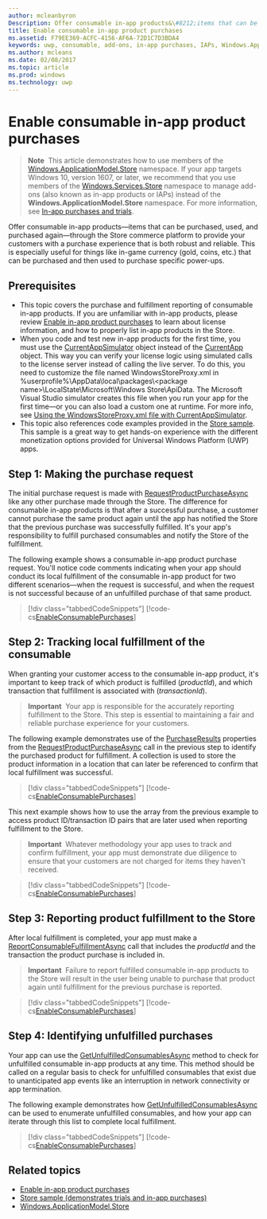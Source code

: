 ---author: mcleanbyronDescription: Offer consumable in-app products&\#8212;items that can be purchased, used, and purchased again&\#8212;through the Store commerce platform to provide your customers with a purchase experience that is both robust and reliable.title: Enable consumable in-app product purchasesms.assetid: F79EE369-ACFC-4156-AF6A-72D1C7D3BDA4keywords: uwp, consumable, add-ons, in-app purchases, IAPs, Windows.ApplicationModel.Storems.author: mcleansms.date: 02/08/2017ms.topic: articlems.prod: windowsms.technology: uwp---# Enable consumable in-app product purchases>**Note**&nbsp;&nbsp;This article demonstrates how to use members of the [Windows.ApplicationModel.Store](https://msdn.microsoft.com/library/windows/apps/windows.applicationmodel.store.aspx) namespace. If your app targets Windows 10, version 1607, or later, we recommend that you use members of the [Windows.Services.Store](https://msdn.microsoft.com/library/windows/apps/windows.services.store.aspx) namespace to manage add-ons (also known as in-app products or IAPs) instead of the **Windows.ApplicationModel.Store** namespace. For more information, see [In-app purchases and trials](in-app-purchases-and-trials.md).Offer consumable in-app products—items that can be purchased, used, and purchased again—through the Store commerce platform to provide your customers with a purchase experience that is both robust and reliable. This is especially useful for things like in-game currency (gold, coins, etc.) that can be purchased and then used to purchase specific power-ups.## Prerequisites-   This topic covers the purchase and fulfillment reporting of consumable in-app products. If you are unfamiliar with in-app products, please review [Enable in-app product purchases](enable-in-app-product-purchases.md) to learn about license information, and how to properly list in-app products in the Store.-   When you code and test new in-app products for the first time, you must use the [CurrentAppSimulator](https://msdn.microsoft.com/library/windows/apps/hh779766) object instead of the [CurrentApp](https://msdn.microsoft.com/library/windows/apps/hh779765) object. This way you can verify your license logic using simulated calls to the license server instead of calling the live server. To do this, you need to customize the file named WindowsStoreProxy.xml in %userprofile%\\AppData\\local\\packages\\&lt;package name&gt;\\LocalState\\Microsoft\\Windows Store\\ApiData. The Microsoft Visual Studio simulator creates this file when you run your app for the first time—or you can also load a custom one at runtime. For more info, see [Using the WindowsStoreProxy.xml file with CurrentAppSimulator](in-app-purchases-and-trials-using-the-windows-applicationmodel-store-namespace.md#proxy).-   This topic also references code examples provided in the [Store sample](https://github.com/Microsoft/Windows-universal-samples/tree/win10-1507/Samples/Store). This sample is a great way to get hands-on experience with the different monetization options provided for Universal Windows Platform (UWP) apps.## Step 1: Making the purchase requestThe initial purchase request is made with [RequestProductPurchaseAsync](https://msdn.microsoft.com/library/windows/apps/dn263381) like any other purchase made through the Store. The difference for consumable in-app products is that after a successful purchase, a customer cannot purchase the same product again until the app has notified the Store that the previous purchase was successfully fulfilled. It's your app's responsibility to fulfill purchased consumables and notify the Store of the fulfillment.The following example shows a consumable in-app product purchase request. You'll notice code comments indicating when your app should conduct its local fulfillment of the consumable in-app product for two different scenarios—when the request is successful, and when the request is not successful because of an unfulfilled purchase of that same product.> [!div class="tabbedCodeSnippets"][!code-cs[EnableConsumablePurchases](./code/InAppPurchasesAndLicenses/cs/EnableConsumablePurchases.cs#MakePurchaseRequest)]## Step 2: Tracking local fulfillment of the consumableWhen granting your customer access to the consumable in-app product, it's important to keep track of which product is fulfilled (*productId*), and which transaction that fulfillment is associated with (*transactionId*).>**Important**&nbsp;&nbsp;Your app is responsible for the accurately reporting fulfillment to the Store. This step is essential to maintaining a fair and reliable purchase experience for your customers.The following example demonstrates use of the [PurchaseResults](https://msdn.microsoft.com/library/windows/apps/dn263392) properties from the [RequestProductPurchaseAsync](https://msdn.microsoft.com/library/windows/apps/dn263381) call in the previous step to identify the purchased product for fulfillment. A collection is used to store the product information in a location that can later be referenced to confirm that local fulfillment was successful.> [!div class="tabbedCodeSnippets"][!code-cs[EnableConsumablePurchases](./code/InAppPurchasesAndLicenses/cs/EnableConsumablePurchases.cs#GrantFeatureLocally)]This next example shows how to use the array from the previous example to access product ID/transaction ID pairs that are later used when reporting fulfillment to the Store.>**Important**&nbsp;&nbsp;Whatever methodology your app uses to track and confirm fulfillment, your app must demonstrate due diligence to ensure that your customers are not charged for items they haven't received.> [!div class="tabbedCodeSnippets"][!code-cs[EnableConsumablePurchases](./code/InAppPurchasesAndLicenses/cs/EnableConsumablePurchases.cs#IsLocallyFulfilled)]## Step 3: Reporting product fulfillment to the StoreAfter local fulfillment is completed, your app must make a [ReportConsumableFulfillmentAsync](https://msdn.microsoft.com/library/windows/apps/dn263380) call that includes the *productId* and the transaction the product purchase is included in.>**Important**&nbsp;&nbsp;Failure to report fulfilled consumable in-app products to the Store will result in the user being unable to purchase that product again until fulfillment for the previous purchase is reported.> [!div class="tabbedCodeSnippets"][!code-cs[EnableConsumablePurchases](./code/InAppPurchasesAndLicenses/cs/EnableConsumablePurchases.cs#ReportFulfillment)]## Step 4: Identifying unfulfilled purchasesYour app can use the [GetUnfulfilledConsumablesAsync](https://msdn.microsoft.com/library/windows/apps/dn263379) method to check for unfulfilled consumable in-app products at any time. This method should be called on a regular basis to check for unfulfilled consumables that exist due to unanticipated app events like an interruption in network connectivity or app termination.The following example demonstrates how [GetUnfulfilledConsumablesAsync](https://msdn.microsoft.com/library/windows/apps/dn263379) can be used to enumerate unfulfilled consumables, and how your app can iterate through this list to complete local fulfillment.> [!div class="tabbedCodeSnippets"][!code-cs[EnableConsumablePurchases](./code/InAppPurchasesAndLicenses/cs/EnableConsumablePurchases.cs#GetUnfulfilledConsumables)]## Related topics* [Enable in-app product purchases](enable-in-app-product-purchases.md)* [Store sample (demonstrates trials and in-app purchases)](https://github.com/Microsoft/Windows-universal-samples/tree/win10-1507/Samples/Store)* [Windows.ApplicationModel.Store](https://msdn.microsoft.com/library/windows/apps/br225197)  